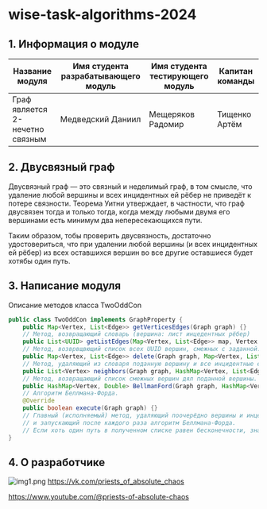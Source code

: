 # wise-task-algorithms-2024

## 1. Информация о модуле

| Название модуля  | Имя студента разрабатывающего модуль | Имя студента тестирующего модуль | Капитан команды   |
| ------------- | ------------- |----------------------------------|-------------------|
| Граф является 2-нечетно связным | Медведский Даниил  | Мещеряков Радомир | Тищенко Артём |



## 2. Двусвязный граф

Двусвязный граф — это связный и неделимый граф, в том смысле, что удаление любой вершины и всех инцидентных ей рёбер не приведёт к потере связности.
Теорема Уитни утверждает, в частности, что граф двусвязен тогда и только тогда, когда между любыми двумя его вершинами есть минимум два непересекающихся пути.

Таким образом, тобы проверить двусвязность, достаточно удостовериться, что при удалении любой вершины (и всех инцидентных ей рёбер) из всех оставшихся вершин во все другие оставшиеся будет хотябы один путь.

## 3. Написание модуля
Описание методов класса TwoOddCon
```java
public class TwoOddCon implements GraphProperty {
    public Map<Vertex, List<Edge>> getVerticesEdges(Graph graph) {}
    // Метод, возвращающий словарь (вершина: лист инцедентных рёбер)
    public List<UUID> getListEdges(Map<Vertex, List<Edge>> map, Vertex vertex) {}
    // Метод, возврвщвющий список всех UUID вершин, смежных с заданной.
    public Map<Vertex, List<Edge>> delete(Graph graph, Map<Vertex, List<Edge>> map, Vertex vertex) {}
    // Метод, удаляющий из словаря поданную вершину и все инцидентные ей рёбра. 
    public List<Vertex> neighbors(Graph graph, HashMap<Vertex, List<Edge>> map, Vertex vertex) {}
    // Метод, возвращающий список смежных вершин дял поданной вершины.
    public HashMap<Vertex, Double> BellmanFord(Graph graph, HashMap<Vertex, List<Edge>> map, Vertex start) {}
    // Алгоритм Беллмана-Форда.
    @Override
    public boolean execute(Graph graph) {}
    // Главный (исполняемый) метод, удаляющий поочерёдно вершины и инцедентные ей рёбра
    // и запускающий после каждого раза алгоритм Беллмана-Форда.
    // Если хоть один путь в полученном списке равен бесконечности, значит граф стал несвязным.
}
```


## 4. О разработчике
![img1.png](../priests-of-absolute-chaos.png) https://vk.com/priests_of_absolute_chaos

https://www.youtube.com/@priests-of-absolute-chaos
